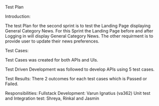 Test Plan

Introduction:

The test Plan for the second sprint is to test the Landing Page displaying General Category News. 
For this Sprint the Landing Page before and after Logging in will display General Category News.
The other requirment is to provide user to update their news preferences.


Test Cases: 

Test Cases was created for both APIs and UIs.

Test Driven Development was followed to develop APIs using 5 test cases.

Test Results: There 2 outcomes for each test cases which is Passed or Failed.

Responsibilities: Fullstack Development: Varun Ignatius (va362) Unit test and Integration test: Shreya, Rinkal and Jasmin